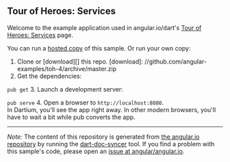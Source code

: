 

## Tour of Heroes: Services

Welcome to the example application used in angular.io/dart's
[Tour of Heroes: Services](https://angular.io/docs/dart/latest/tutorial/toh-pt4.html) page.

You can run a [hosted copy](http://angular-examples.github.io/toh-4) of this sample. Or run your own copy:

1. Clone or [download][] this repo.
   [download]: //github.com/angular-examples/toh-4/archive/master.zip
2. Get the dependencies:

  `pub get`
3. Launch a development server:

  `pub serve`
4. Open a browser to `http://localhost:8080`.<br/>
  In Dartium, you'll see the app right away. In other modern browsers,
  you'll have to wait a bit while pub converts the app.



-------------------------------------------------------

*Note:* The content of this repository is generated from
[the angular.io repository](//github.com/angular/angular.io/tree/master/public/docs/_examples/toh-4/dart) by running the
[dart-doc-syncer](//github.com/angular/dart-doc-syncer) tool.
If you find a problem with this sample's code, please open an
[issue at angular/angular.io](//github.com/angular/angular.io/issues/new?labels=dart,example&title=%5BDart%5D%5Bexample%5D%20tutorial/toh-4%3A%20).
